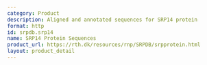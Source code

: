 ```yaml
---
category: Product
description: Aligned and annotated sequences for SRP14 protein
format: http
id: srpdb.srp14
name: SRP14 Protein Sequences
product_url: https://rth.dk/resources/rnp/SRPDB/srpprotein.html
layout: product_detail
---
```

